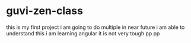 # guvi-zen-class
this is my first project
i am going to do multiple in near future
i am able to understand this
i am learning angular it is not very tough
pp
pp
